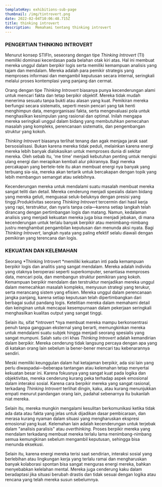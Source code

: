 ```yaml
---
templateKey: exhibitions-sub-page
thumbnail: /img/tintrovert.png
date: 2022-02-04T10:06:48.715Z
title: thinking introvert
description:  Memahami tentang thinking introvert
---
```


<!-- ![clay-images-15](/img/personal.png)

![clay-images-15](/img/familly.png) -->


### PENGERTIAN THINKING INTROVERT

Menurut konsep STIFIn, seseorang dengan tipe *Thinking Introvert* (TI) memiliki dominasi kecerdasan pada belahan otak kiri atas. Hal ini membuat mereka unggul dalam berpikir logis serta memiliki kemampuan analisis yang tajam dan mendalam. Mereka adalah para pemikir strategis yang memproses informasi dan mengambil keputusan secara internal, seringkali melalui proses kontemplasi yang panjang dan cermat.

Orang dengan tipe *Thinking Introvert* biasanya punya kecenderungan alami untuk mencari fakta dan tetap berpikir objektif. Mereka tidak mudah menerima sesuatu tanpa bukti atau alasan yang kuat. Pemikiran mereka berfungsi secara sistematis, seperti mesin pencari yang tak henti menghimpun data, mengorganisasi fakta, serta mengevaluasi pola untuk menghasilkan kesimpulan yang rasional dan optimal. Inilah mengapa mereka seringkali unggul dalam bidang yang membutuhkan pemecahan masalah yang kompleks, perencanaan sistematis, dan pengembangan struktur yang kokoh.

*Thinking Introvert* biasanya terlihat tenang dan agak menjaga jarak saat bersosialisasi. Bukan karena mereka tidak peduli, melainkan karena energi mereka lebih banyak dialokasikan untuk memproses dunia di sekitar mereka. Oleh sebab itu, 'me time' menjadi kebutuhan penting untuk mengisi ulang energi dan merapikan kembali alur pikirannya. Bagi mereka percakapan yang bertele-tele itu akan membuat energi nya banyak yang terbuang sia-sia, mereka akan tertarik untuk bercakapan dengan topik yang lebih membangun semangat atau selebihnya.

Kecenderungan mereka untuk mendalami suatu masalah membuat mereka sangat teliti dan detail. Mereka cenderung menjadi spesialis dalam bidang yang mereka geluti, menguasai seluk-beluknya dengan presisi yang tinggi.Produktivitas seorang *Thinking Introvert* tercermin dari hasil kerja yang rapi, terstruktur, dan nyaris tanpa cela—karena setiap langkah telah dirancang dengan pertimbangan logis dan matang. Namun, kedalaman analisis yang menjadi kekuatan mereka juga bisa menjadi jebakan, di mana kecenderungan untuk terlalu banyak berpikir atau menimbang-nimbang justru menghambat pengambilan keputusan dan menunda aksi nyata. Bagi *Thinking Introvert*, langkah nyata yang paling efektif selalu diawali dengan pemikiran yang terencana dan logis.

### KEKUATAN DAN KELEMAHAN
Seorang *Thinking Introvert *memiliki kekuatan inti pada kemampuan berpikir logis dan analitis yang sangat mendalam. Mereka adalah individu yang otaknya beroperasi seperti superkomputer, senantiasa memproses data, mencari pola, dan membangun struktur pemikiran yang kokoh. Kemampuan berpikir mendalam dan terstruktur menjadikan mereka unggul dalam memecahkan masalah kompleks, menyusun strategi yang terukur, serta merancang sistem yang efisien. Mereka unggul dalam perencanaan jangka panjang, karena setiap keputusan telah dipertimbangkan dari berbagai sudut pandang logis. Ketelitian mereka dalam memahami detail dan keinginan untuk mencapai kesempurnaan dalam pekerjaan seringkali menghasilkan kualitas output yang sangat tinggi. 

Selain itu, sifat *introvert *nya membuat mereka mampu berkonsentrasi penuh tanpa gangguan eksternal yang berarti, memungkinkan mereka untuk mendalami suatu subjek hingga menjadi seorang spesialis yang sangat mumpuni. Salah satu ciri khas *Thinking Introvert* adalah kemandirian dalam berpikir. Mereka cenderung tidak langsung percaya dengan apa yang di katakan orang lain sebelum ia bener-bener mencari tau kebenarannya sendiri.

Meski memiliki keunggulan dalam hal ketajaman berpikir, ada sisi lain yang perlu diwaspadai—beberapa tantangan atau kelemahan tetap menyertai kekuatan besar ini. Karena fokusnya yang sangat kuat pada logika dan objektivitas, mereka cenderung kurang peka terhadap aspek emosional dalam interaksi sosial. Karena cara berpikir mereka yang sangat rasional, terkadang *Thinking Introvert* terlihat dingin, kaku, atau kurang menunjukkan empati menurut pandangan orang lain, padahal sebenarnya itu bukanlah niat mereka.

Selain itu, mereka mungkin mengalami kesulitan berkomunikasi ketika tidak ada data atau fakta yang jelas untuk dijadikan dasar pembicaraan, dan merasa kurang nyaman dalam situasi yang mengharuskan ekspresi emosional yang kuat. Kelemahan lain adalah kecenderungan untuk terjebak dalam "analisis paralisis" atau *overthinking.* Proses berpikir mereka yang mendalam terkadang membuat mereka terlalu lama menimbang-nimbang semua kemungkinan sebelum mengambil keputusan, sehingga bisa menunda eksekusi. 

Selain itu, karena energi mereka terisi saat sendirian, interaksi sosial yang berlebihan atau lingkungan kerja yang terlalu ramai dan mengharuskan banyak kolaborasi spontan bisa sangat menguras energi mereka, bahkan menyebabkan kelelahan mental. Mereka juga cenderung kaku dalam beradaptasi jika situasi berubah drastis dan tidak sesuai dengan logika atau rencana yang telah mereka susun sebelumnya.

